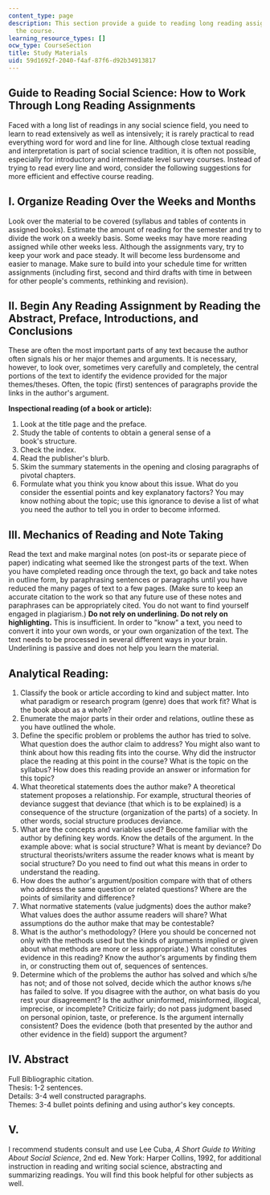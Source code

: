 ```yaml
---
content_type: page
description: This section provide a guide to reading long reading assignments for
  the course.
learning_resource_types: []
ocw_type: CourseSection
title: Study Materials
uid: 59d1692f-2040-f4af-87f6-d92b34913817
---
```


Guide to Reading Social Science: How to Work Through Long Reading Assignments
-----------------------------------------------------------------------------

Faced with a long list of readings in any social science field, you need to learn to read extensively as well as intensively; it is rarely practical to read everything word for word and line for line. Although close textual reading and interpretation is part of social science tradition, it is often not possible, especially for introductory and intermediate level survey courses. Instead of trying to read every line and word, consider the following suggestions for more efficient and effective course reading.

I. Organize Reading Over the Weeks and Months
---------------------------------------------

Look over the material to be covered (syllabus and tables of contents in assigned books). Estimate the amount of reading for the semester and try to divide the work on a weekly basis. Some weeks may have more reading assigned while other weeks less. Although the assignments vary, try to keep your work and pace steady. It will become less burdensome and easier to manage. Make sure to build into your schedule time for written assignments (including first, second and third drafts with time in between for other people's comments, rethinking and revision).

II. Begin Any Reading Assignment by Reading the Abstract, Preface, Introductions, and Conclusions
-------------------------------------------------------------------------------------------------

These are often the most important parts of any text because the author often signals his or her major themes and arguments. It is necessary, however, to look over, sometimes very carefully and completely, the central portions of the text to identify the evidence provided for the major themes/theses. Often, the topic (first) sentences of paragraphs provide the links in the author's argument.

**Inspectional reading (of a book or article):**

1.  Look at the title page and the preface.
2.  Study the table of contents to obtain a general sense of a book's structure.
3.  Check the index.
4.  Read the publisher's blurb.
5.  Skim the summary statements in the opening and closing paragraphs of pivotal chapters.
6.  Formulate what you think you know about this issue. What do you consider the essential points and key explanatory factors? You may know nothing about the topic; use this ignorance to devise a list of what you need the author to tell you in order to become informed.

III. Mechanics of Reading and Note Taking
-----------------------------------------

Read the text and make marginal notes (on post-its or separate piece of paper) indicating what seemed like the strongest parts of the text. When you have completed reading once through the text, go back and take notes in outline form, by paraphrasing sentences or paragraphs until you have reduced the many pages of text to a few pages. (Make sure to keep an accurate citation to the work so that any future use of these notes and paraphrases can be appropriately cited. You do not want to find yourself engaged in plagiarism.) **Do not rely on underlining. Do not rely on highlighting.** This is insufficient. In order to "know" a text, you need to convert it into your own words, or your own organization of the text. The text needs to be processed in several different ways in your brain. Underlining is passive and does not help you learn the material.

Analytical Reading:
-------------------

1.  Classify the book or article according to kind and subject matter. Into what paradigm or research program (genre) does that work fit? What is the book about as a whole?
2.  Enumerate the major parts in their order and relations, outline these as you have outlined the whole.
3.  Define the specific problem or problems the author has tried to solve. What question does the author claim to address? You might also want to think about how this reading fits into the course. Why did the instructor place the reading at this point in the course? What is the topic on the syllabus? How does this reading provide an answer or information for this topic?
4.  What theoretical statements does the author make? A theoretical statement proposes a relationship. For example, structural theories of deviance suggest that deviance (that which is to be explained) is a consequence of the structure (organization of the parts) of a society. In other words, social structure produces deviance.
5.  What are the concepts and variables used? Become familiar with the author by defining key words. Know the details of the argument. In the example above: what is social structure? What is meant by deviance? Do structural theorists/writers assume the reader knows what is meant by social structure? Do you need to find out what this means in order to understand the reading.
6.  How does the author's argument/position compare with that of others who address the same question or related questions? Where are the points of similarity and difference?
7.  What normative statements (value judgments) does the author make? What values does the author assume readers will share? What assumptions do the author make that may be contestable?
8.  What is the author's methodology? (Here you should be concerned not only with the methods used but the kinds of arguments implied or given about what methods are more or less appropriate.) What constitutes evidence in this reading? Know the author's arguments by finding them in, or constructing them out of, sequences of sentences.
9.  Determine which of the problems the author has solved and which s/he has not; and of those not solved, decide which the author knows s/he has failed to solve. If you disagree with the author, on what basis do you rest your disagreement? Is the author uninformed, misinformed, illogical, imprecise, or incomplete? Criticize fairly; do not pass judgment based on personal opinion, taste, or preference. Is the argument internally consistent? Does the evidence (both that presented by the author and other evidence in the field) support the argument?

IV. Abstract
------------

Full Bibliographic citation.  
Thesis: 1-2 sentences.  
Details: 3-4 well constructed paragraphs.  
Themes: 3-4 bullet points defining and using author's key concepts.

V.
--

I recommend students consult and use Lee Cuba, _A Short Guide to Writing About Social Science_, 2nd ed. New York: Harper Collins, 1992, for additional instruction in reading and writing social science, abstracting and summarizing readings. You will find this book helpful for other subjects as well.